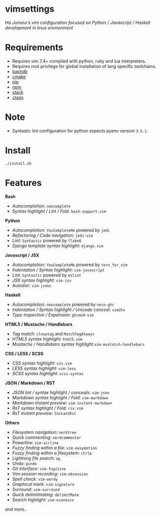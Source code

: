 # vimsettings

*Ha Junsoo's vim configuration focused on Python / Javascript / Haskell development in linux environment*


# Requirements

* Requires vim 7.4+ compiled with python, ruby and lua interpreters.
* Requires root privilege for global installation of lang specific toolchains.
* [bashdb](http://bashdb.sourceforge.net/)
* [cmake](https://cmake.org/)
* [pip](https://pypi.python.org/pypi/pip)
* [npm](https://www.npmjs.com/)
* [stack](https://github.com/commercialhaskell/stack)
* [ctags](http://ctags.sourceforge.net/)


# Note

* Syntastic lint configuration for python expects pyenv version `3.5.1`.


# Install

```shell
./install.sh
```

# Features

**Bash**
* *Autocompletion*: `neocomplete`
* *Syntax highlight / Lint / Fold*: `bash-support.vim`

**Python**
* *Autocompletion:* `YouCompleteMe` powered by `jedi`
* *Refactoring / Code navigation*: `jedi-vim`
* *Lint*: `Syntastic` powered by `flake8`
* *Django template syntax highlight*: `django.vim`

**Javascript / JSX**
* *Autocompletion*: `YouCompleteMe` powered by `tern_for_vim`
* *Indentation / Syntax highlight*: `vim-javascript`
* *Lint*: `Syntastic` powered by `eslint`
* *JSX syntax highlight*: `vim-jsx`
* *Autodoc*: `vim-jsdoc`

**Haskell**
* *Autocompletion*: `neocomplete` powered by `neco-ghc`
* *Indentation / Syntax highlight / Unicode conceal*: `vim2hs`
* *Type inspection / Expansion*: `ghcmod-vim`

**HTML5 / Mustache / Handlebars**
* *Tag match*: `closetag` and `MatchTagAlways`
* *HTML5 syntax highlight*: `html5.vim`
* *Mustache / Handlebars syntax highlight*:`vim-mustatch-handlebars`

**CSS / LESS / SCSS**
* *CSS syntax highlight*: `css.vim`
* *LESS syntax highlight*: `vim-less`
* *SCSS syntax highlight*: `scss-syntax`

**JSON / Markdown / RST**
* *JSON lint / syntax highlight / conceals*: `vim-json`
* *Markdown syntax highlight / Fold*: `vim-markdown`
* *Markdown Instant preview*: `vim-instant-markdown`
* *RsT syntax highlight / Fold*: `riv.vim`
* *RsT instant preview*: `InstantRst`

**Others**
* *Filesystem navigation*: `nerdtree`
* *Quick commenting*: `nerdcommenter`
* *Powerline*: `vim-airline`
* *Fuzzy finding within a file*: `vim-easymotion`
* *Fuzzy finding within a filesystem*: `ctrlp`
* *Lightning file search*: `ag`
* *Undo*: `gundo`
* *Git interface*: `vim-fugitive`
* *Vim session recording*: `vim-obsession`
* *Spell check*: `vim-wordy`
* *Graphical mark*: `vim-signature`
* *Surround*: `vim-surround`
* *Quick delimitmating*: `delimitMate`
* *Search highlight*: `vim-evanesco`

*and more..*
